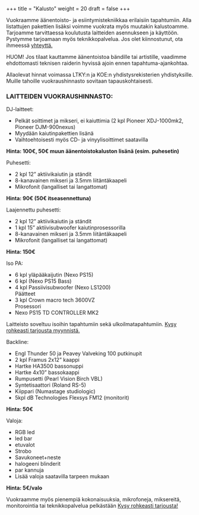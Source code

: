 +++
title = "Kalusto"
weight = 20
draft = false
+++

Vuokraamme äänentoisto- ja esiintymistekniikkaa erilaisiin tapahtumiin. Alla listattujen pakettien lisäksi voimme vuokrata myös muutakin kalustoamme. Tarjoamme tarvittaessa koulutusta laitteiden asennukseen ja käyttöön. Pystymme tarjoamaan myös teknikkopalvelua. Jos olet kiinnostunut, ota ihmeessä [yhteyttä.](#contact)

HUOM! Jos tilaat kauttamme äänentoistoa bändille tai artistille, vaadimme ehdottomasti teknisen raiderin hyvissä ajoin ennen tapahtuma-ajankohtaa.

Allaolevat hinnat voimassa LTKY:n ja KOE:n yhdistysrekisterien yhdistyksille. Muille tahoille vuokraushinnasto sovitaan tapauskohtaisesti.

### LAITTEIDEN VUOKRAUSHINNASTO:

DJ-laitteet:

- Pelkät soittimet ja mikseri, ei kaiuttimia (2 kpl Pioneer XDJ-1000mk2, Pioneer DJM-900nexus)
- Myydään kaiutinpakettien lisänä
- Vaihtoehtoisesti myös CD- ja vinyylisoittimet saatavilla

**Hinta: 100€, 50€ muun äänentoistokaluston lisänä (esim. puhesetin)**

Puhesetti:

- 2 kpl 12” aktiivikaiutin ja ständit
- 8-kanavainen mikseri ja 3.5mm liitäntäkaapeli
- Mikrofonit (langalliset tai langattomat)

**Hinta: 90€ (50€ itseasennettuna)**

Laajennettu puhesetti:

- 2 kpl 12” aktiivikaiutin ja ständit
- 1 kpl 15” aktiivisubwoofer kaiutinprosessorilla
- 8-kanavainen mikseri ja 3.5mm liitäntäkaapeli
- Mikrofonit (langalliset tai langattomat)

**Hinta: 150€**

Iso PA:

- 6 kpl yläpääkaijutin (Nexo PS15)
- 6 kpl (Nexo PS15 Bass)
- 4 kpl Passiivisubwoofer (Nexo LS1200)\
  Päätteet
- 3 kpl Crown macro tech 3600VZ\
  Prosessori
- Nexo PS15 TD CONTROLLER MK2

Laitteisto soveltuu isoihin tapahtumiin sekä ulkoilmatapahtumiin. [Kysy rohkeasti tarjousta myynnistä.](#contact)

Backline:

- Engl Thunder 50 ja Peavey Valveking 100 putkinupit
- 2 kpl Framus 2x12” kaappi
- Hartke HA3500 bassonuppi
- Hartke 4x10” bassokaappi
- Rumpusetti (Pearl Vision Birch VBL)
- Syntetisaattori (Roland RS-5)
- Kiippari (Numastage studiologic)
- 5kpl dB Technologies Flexsys FM12 (monitorit)

**Hinta: 50€**

Valoja:

- RGB led
- led bar
- etuvalot
- Strobo
- Savukoneet+neste
- halogeeni blinderit
- par kannuja
- Lisää valoja saatavilla tarpeen mukaan

**Hinta: 5€/valo**

Vuokraamme myös pienempiä kokonaisuuksia, mikrofoneja, miksereitä, monitorointia tai teknikkopalvelua pelkästään [Kysy rohkeasti tarjousta!](#contact)
